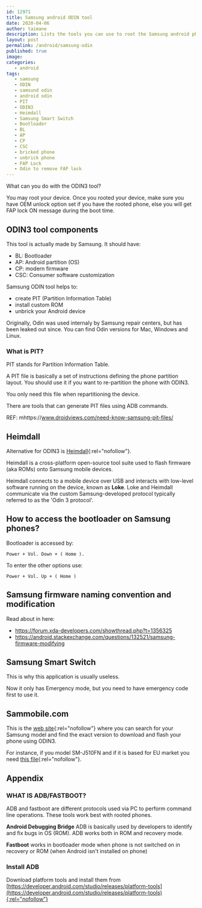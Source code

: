 ```yaml
---
id: 12971
title: Samsung android ODIN tool
date: 2020-04-06
author: taimane
description: Lists the tools you can use to root the Samsung android phone, provides few tips on each tool and explains how not to get the FAP lock (bricked phone), but even if you brick your phone, provides you the list of tools to unbrick it.
layout: post
permalink: /android/samsung-odin
published: true
image: 
categories: 
   - android
tags:
   - samsung
   - ODIN
   - samsund odin
   - android odin
   - PIT
   - ODIN3
   - Heimdall
   - Samsung Smart Switch
   - Bootloader
   - BL
   - AP
   - CP
   - CSC
   - bricked phone
   - unbrick phone
   - FAP Lock
   - Odin to remove FAP lock
---
```

What can you do with the ODIN3 tool?
 
You may root your device. Once you rooted your device, make sure you have OEM unlock option set if you have the rooted phone, else you will get FAP lock ON message during the boot time.
 
 
## ODIN3 tool components
 
This tool is actually made by Samsung. It should have: 
 
* BL: Bootloader
* AP: Android partition (OS)
* CP: modern firmware
* CSC: Consumer software customization
 
Samsung ODIN tool helps to:
* create PIT (Partition Information Table)
* install custom ROM
* unbrick your Android device

Originally, Odin was used internaly by Samsung repair centers, but has been leaked out since.
You can find Odin versions for Mac, Windows and Linux.

### What is PIT?
 
PIT stands for Partition Information Table.
 
A PIT file is basically a set of instructions defining the phone partition layout. You should use it if you want to re-partition the phone with ODIN3.
 
You only need this file when repartitioning the device.
 
There are tools that can generate PIT files using ADB commands.
 
REF: mhttps://www.droidviews.com/need-know-samsung-pit-files/
 
 
## Heimdall
 
Alternative for ODIN3 is [Heimdall](https://gitlab.com/BenjaminDobell/Heimdall){:rel="nofollow"}.
 
Heimdall is a cross-platform open-source tool suite used to flash firmware (aka ROMs) onto Samsung mobile devices.
 
Heimdall connects to a mobile device over USB and interacts with low-level software running on the device, known as **Loke**. Loke and Heimdall communicate via the custom Samsung-developed protocol typically referred to as the 'Odin 3 protocol'.
 
 
## How to access the bootloader on Samsung phones?
 
Bootloader is accessed by:
 
```
Power + Vol. Down + ( Home ).
```
 
 
To enter the other options use:
 
```
Power + Vol. Up + ( Home )
```
 
## Samsung firmware naming convention and modification
 
Read about in here:  
* https://forum.xda-developers.com/showthread.php?t=1356325
* https://android.stackexchange.com/questions/132521/samsung-firmware-modifying
 
 
 
##  Samsung Smart Switch
 
This is why this application is usually useless.
 
Now it only has Emergency mode, but you need to have emergency code first to use it.
 
 
 
## Sammobile.com
 
This is the [web site](https://www.sammobile.com){:rel="nofollow"} where you can search for your Samsung model and find the exact version to download and flash your phone using ODIN3.
 
For instance, if you model SM-J510FN and if it is based for EU market you need [this file](https://www.sammobile.com/samsung/galaxy-j5-2016/firmware/SM-J510FN/SEE/download/J510FNXXS3BSH2/291252/){:rel="nofollow"}.
 
## Appendix
 
### WHAT IS ADB/FASTBOOT?
 
ADB and fastboot are different protocols used via PC to perform command line operations. These tools work best with rooted phones.
 
**Android Debugging Bridge** ADB is basically used by developers to identify and fix bugs in OS (ROM). ADB works both in ROM and recovery mode.
 
**Fastboot** works in bootloader mode when phone is not switched on in recovery or ROM (when Android isn't installed on phone)
 
### Install ADB
 
Download platform tools and install them from
[https://developer.android.com/studio/releases/platform-tools](https://developer.android.com/studio/releases/platform-tools){:rel="nofollow"}
 
<!--
Rooting Samsung Galaxy using TWRP
 
TWRP
https://www.mediafire.com/file/844c26g346r2f5n/TWRP_3.0.2_SM_J5_2016_Nougat_7.1.1.tar/file
 
Super SU
http://www.mediafire.com/file/vjcjh24gx80g01y/SuperSU-v2.82-20170528234214.zip/file
 
Procedure
https://www.youtube.com/watch?v=aCeSV7dMylI -->

